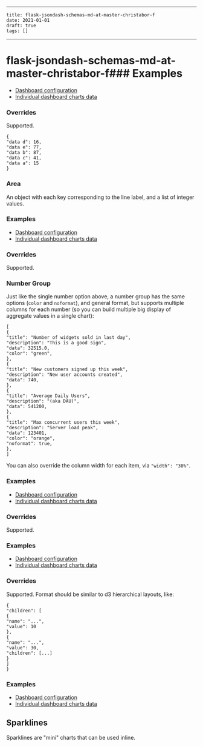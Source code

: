 
---
    title: flask-jsondash-schemas-md-at-master-christabor-f
    date: 2021-01-01    
    draft: true
    tags: []
---
# flask-jsondash-schemas-md-at-master-christabor-f### Examples
- [Dashboard configuration](https://github.com/christabor/flask_jsondash/blob/master/example_app/examples/config/vegalite-fixed.json)
- [Individual dashboard charts data](https://github.com/christabor/flask_jsondash/blob/master/example_app/examples/vegalite)
### Overrides
Supported.
```
{
"data d": 16,
"data e": 77,
"data b": 87,
"data c": 41,
"data a": 15
}
```
### Area
An object with each key corresponding to the line label, and a list of integer values.
### Examples
- [Dashboard configuration](https://github.com/christabor/flask_jsondash/blob/master/example_app/examples/config/plotly.json)
- [Individual dashboard charts data](https://github.com/christabor/flask_jsondash/blob/master/example_app/examples/plotly)
### Overrides
Supported.
### Number Group
Just like the single number option above, a number group has the same options (`color` and `noformat`), and general format, but supports multiple columns for each number (so you can build multiple big display of aggregate values in a single chart):
```
[
{
"title": "Number of widgets sold in last day",
"description": "This is a good sign",
"data": 32515.0,
"color": "green",
},
{
"title": "New customers signed up this week",
"description": "New user accounts created",
"data": 740,
},
{
"title": "Average Daily Users",
"description": "(aka DAU)",
"data": 541200,
},
{
"title": "Max concurrent users this week",
"description": "Server load peak",
"data": 123401,
"color": "orange",
"noformat": true,
},
]
```
You can also override the column width for each item, via `"width": "30%"`.
### Examples
- [Dashboard configuration](https://github.com/christabor/flask_jsondash/blob/master/example_app/examples/config/cytoscape.json)
- [Individual dashboard charts data](https://github.com/christabor/flask_jsondash/blob/master/example_app/examples/cytoscape)
### Overrides
Supported.
### Examples
- [Dashboard configuration](https://github.com/christabor/flask_jsondash/blob/master/example_app/examples/config/sigma.json)
- [Individual dashboard charts data](https://github.com/christabor/flask_jsondash/blob/master/example_app/examples/sigma)
### Overrides
Supported.
Format should be similar to d3 hierarchical layouts, like:
```
{
"children": [
{
"name": "...",
"value": 10
},
{
"name": "...",
"value": 30,
"children": [...]
}
]
}
```
### Examples
- [Dashboard configuration](https://github.com/christabor/flask_jsondash/blob/master/example_app/examples/config/flamegraph.json)
- [Individual dashboard charts data](https://github.com/christabor/flask_jsondash/blob/master/example_app/examples/flamegraph)
## Sparklines
Sparklines are "mini" charts that can be used inline.
